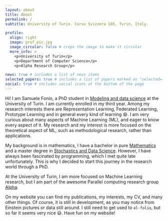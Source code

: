 ```yaml
---
layout: about
title: About
permalink: /
subtitle: University of Turin. Corso Svizzera 185, Turin, Italy. 

profile:
  align: right
  image: prof_pic.jpg
  image_circular: false # crops the image to make it circular
  more_info: >
    <p>University of Turin</p>
    <p>Department of Computer Science</p>
    <p>Alpha Research Group</p>

news: true # includes a list of news items
selected_papers: true # includes a list of papers marked as "selected={true}"
social: true # includes social icons at the bottom of the page
---
```


Hi! I am Samuele Fonio, a PhD student in [Modeling and data science](https://dottorato-mds.campusnet.unito.it/do/home.pl) at the University of Turin. I am currently enrolled in my third year. Among my research interests there are Representation Learning, Federated Learning, Prototype Learning and in general every kind of learning :smile:.
I am very curious about many aspects of Machine Learning (ML), and eager to know every aspect of it. My research and my interest is more focused on the theoretical aspect of ML, such as methodological research, rather than applications. 

My background is in mathematics, I have a bachelor in pure [Mathematics](https://www.matematica.unito.it/do/home.pl) and a master degree in [Stochastics and Data Science](https://www.master-sds.unito.it/do/home.pl). However, I have always been fascinated by programming, which I met quite late unfortunately. This is why I decided to start this journey in the research world through a PhD.

At the University of Turin, I am more focused on Machine Learning research, but I am part of the awesome Parallel computing research group [Alpha](https://alpha.di.unito.it).

On my website you can find my publications, my interests, my CV, and many other things. Of course, it is still in development, as you may notice from Einstein pictures or data still around. I still need to get used to `al-folio`, but so far it seems very nice :smiley:. Have fun on my website!

<!-- Write your biography here. Tell the world about yourself. Link to your favorite [subreddit](http://reddit.com). You can put a picture in, too. The code is already in, just name your picture `prof_pic.jpg` and put it in the `img/` folder.

Put your address / P.O. box / other info right below your picture. You can also disable any of these elements by editing `profile` property of the YAML header of your `_pages/about.md`. Edit `_bibliography/papers.bib` and Jekyll will render your [publications page](/al-folio/publications/) automatically.

Link to your social media connections, too. This theme is set up to use [Font Awesome icons](https://fontawesome.com/) and [Academicons](https://jpswalsh.github.io/academicons/), like the ones below. Add your Facebook, Twitter, LinkedIn, Google Scholar, or just disable all of them. -->

